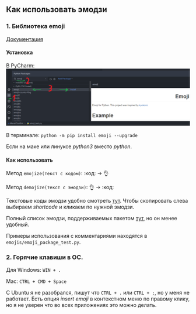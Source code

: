 ## Как использовать эмодзи

### 1. Библиотека emoji

[Документация](https://carpedm20.github.io/emoji/docs/index.html)

#### Установка

В PyCharm:
![screenshot](emojis/emoji.png)

В терминале:
```python -m pip install emoji --upgrade```

Если на маке или линуксе *python3* вместо *python*.

#### Как использовать

Метод ```emojize(текст с кодом)```: :код: -> 👌

Метод ```demojize(текст с эмодзи)```: 👌 -> :код:

Текстовые коды эмодзи удобно смотреть [тут](https://www.webfx.com/tools/emoji-cheat-sheet/). Чтобы скопировать слева
выбираем *shortcode* и кликаем по нужной эмодзи.

Полный список эмодзи, поддерживаемых пакетом [тут](https://carpedm20.github.io/emoji/), но он менее удобный.

Примеры использования с комментариями находятся в ```emojis/emoji_package_test.py```.

### 2. Горячие клавиши в ОС.

Для Windows: ```WIN + .```

Mac: ```CTRL + CMD + Space```

С Ubuntu я не разобрался, пишут что ```CTRL + .``` или ```CTRL + ;```, но у меня не работает. Есть опция *insert emoji*
в контекстном меню по правому клику, но я не уверен что во всех приложениях это можно делать.